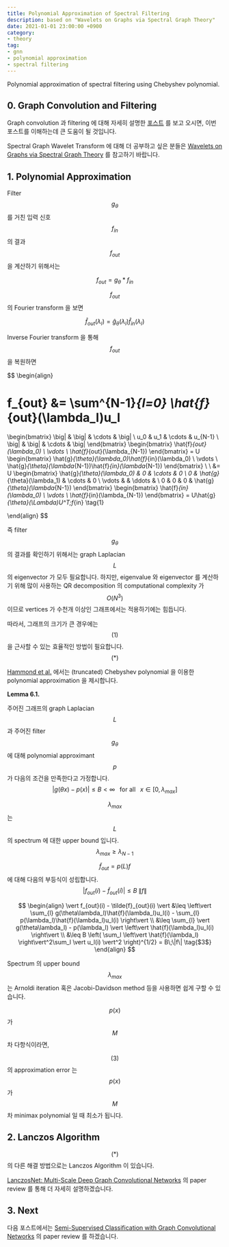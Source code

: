 ```yaml
---
title: Polynomial Approximation of Spectral Filtering
description: based on "Wavelets on Graphs via Spectral Graph Theory"
date: 2021-01-01 23:00:00 +0900
category:
- theory
tag:
- gnn
- polynomial approximation
- spectral filtering
---
```




Polynomial approximation of spectral filtering using Chebyshev polynomial.



## 0. Graph Convolution and Filtering

Graph convolution 과 filtering 에 대해 자세히 설명한 [포스트](https://harryjo97.github.io/theory/Graph-Convolution-and-Filtering/) 를 보고 오시면, 이번 포스트를 이해하는데 큰 도움이 될 것입니다.

Spectral Graph Wavelet Transform 에 대해 더 공부하고 싶은 분들은 [Wavelets on Graphs via Spectral Graph Theory](https://arxiv.org/pdf/0912.3848.pdf) 를 참고하기 바랍니다.



## 1. Polynomial Approximation



Filter $$g_{\theta}$$ 를 거친 입력 신호 $$f_{in}$$ 의 결과 $$f_{out}$$ 을 계산하기 위해서는




$$
f_{out} = g_{\theta} \ast f_{in}
$$

$$f_{out}$$ 의 Fourier transform 을 보면

$$
\hat{f}_{out}(\lambda_l) = \hat{g}_{\theta}(\lambda_l)\hat{f}_{in}(\lambda_l)
$$



Inverse Fourier transform 을 통해 $$f_{out}$$ 을 복원하면

$$
\begin{align}

f_{out} 
&= \sum^{N-1}_{l=0} \hat{f}_{out}(\lambda_l)u_l
= 
\begin{bmatrix}
\big| & \big| & \cdots & \big| \\
u_0 & u_1 & \cdots & u_{N-1} \\
\big| & \big| & \cdots & \big|
\end{bmatrix}
\begin{bmatrix}
\hat{f}_{out}(\lambda_0) \\
\vdots \\
\hat{f}_{out}(\lambda_{N-1})
\end{bmatrix} 
= U
\begin{bmatrix}
\hat{g}_{\theta}(\lambda_0)\hat{f}_{in}(\lambda_0) \\
\vdots \\
\hat{g}_{\theta}(\lambda_{N-1})\hat{f}_{in}(\lambda_{N-1})
\end{bmatrix} \\
\\
&= U
\begin{bmatrix}
\hat{g}_{\theta}(\lambda_0) & 0 & \cdots & 0 \\
0 & \hat{g}_{\theta}(\lambda_1) & \cdots & 0 \\
\vdots &  & \ddots & \\
0 & 0 & 0 & \hat{g}_{\theta}(\lambda_{N-1})
\end{bmatrix}
\begin{bmatrix}
\hat{f}_{in}(\lambda_0) \\
\vdots \\
\hat{f}_{in}(\lambda_{N-1})
\end{bmatrix}
= U\hat{g}_{\theta}(\Lambda)U^T\;f_{in} \tag{$1$}

\end{align}
$$



즉 filter $$g_{\theta}$$ 의 결과를 확인하기 위해서는  graph Laplacian $$L$$ 의 eigenvector 가 모두 필요합니다. 하지만, eigenvalue 와 eigenvector 를 계산하기 위해 많이 사용하는 QR decomposition 의 computational complexity 가 $$O(N^3)$$ 이므로 vertices 가 수천개 이상인 그래프에서는 적용하기에는 힘듭니다.

따라서, 그래프의 크기가 큰 경우에는 $$(1)$$ 을 근사할 수 있는 효율적인 방법이 필요합니다.  $$(\ast)$$



[Hammond et al.](https://arxiv.org/pdf/0912.3848.pdf) 에서는 (truncated) Chebyshev polynomial 을 이용한 polynomial approximation 을  제시합니다. 



__Lemma 6.1.__

주어진 그래프의 graph Laplacian $$L$$ 과 주어진 filter $$g_{\theta}$$ 에 대해
polynomial approximant $$p$$ 가 다음의 조건을 만족한다고 가정합니다.
$$
\left\vert g(\theta x) - p(x) \right\vert \leq B < \infty
\;\;\text{ for all }\;\; x\in [0,\lambda_{max}]
\tag{$2$}
$$

$$\lambda_{max}$$ 는 $$L$$ 의 spectrum 에 대한 upper bound 입니다. $$\lambda_{max} \geq \lambda_{N-1}$$ 

$$\tilde{f}_{out} = p(L)f$$ 에 대해 다음의 부등식이 성립합니다.
$$
\vert f_{out}(i)- \tilde{f}_{out}(i) \vert \leq B \; \|f\|
$$

$$
\begin{align}
\vert f_{out}(i) - \tilde{f}_{out}(i) \vert 
&\leq \left\vert \sum_{l} g(\theta\lambda_l)\hat{f}(\lambda_l)u_l(i) - \sum_{l} p(\lambda_l)\hat{f}(\lambda_l)u_l(i) \right\vert \\
&\leq \sum_{l} \vert g(\theta\lambda_l) - p(\lambda_l) \vert \left\vert \hat{f}(\lambda_l)u_l(i) \right\vert \\
&\leq B \left( \sum_l \left\vert \hat{f}(\lambda_l) \right\vert^2\sum_l \vert u_l(i) \vert^2 \right)^{1/2} 
= B\;\|f\| 
\tag{$3$}
\end{align}
$$


Spectrum 의 upper bound $$\lambda_{max}$$ 는 Arnoldi iteration 혹은 Jacobi-Davidson method 등을 사용하면 쉽게 구할 수 있습니다.



$$p(x)$$ 가 $$M$$ 차 다항식이라면,

$$(3)$$ 의 approximation error 는 $$p(x)$$ 가 $$M$$ 차 minimax polynomial 일 때 최소가 됩니다.



## 2. Lanczos Algorithm 

$$(\ast)$$ 의 다른 해결 방법으로는 Lanczos Algorithm 이 있습니다.  

[LanczosNet: Multi-Scale Deep Graph Convolutional Networks](https://arxiv.org/pdf/1901.01484.pdf) 의 paper review 를 통해 더 자세히 설명하겠습니다.




## 3. Next

다음 포스트에서는 [Semi-Supervised Classification with Graph Convolutional Networks](https://arxiv.org/pdf/1609.02907.pdf) 의 paper review 를 하겠습니다.
